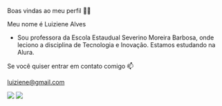 Boas vindas ao meu perfil 💙📖

Meu nome é Luiziene Alves

- Sou professora da Escola Estaudual Severino Moreira Barbosa, onde leciono a disciplina de Tecnologia e Inovação. Estamos estudando na Alura.

Se você quiser entrar em contato comigo 📫

luiziene@gmail.com

![](https://media.tenor.com/ijFEgTs6FGoAAAAi/test-gadgets.gif)
 ![](https://media1.tenor.com/m/l65RJYwhCm4AAAAC/wave-waving.gif)
